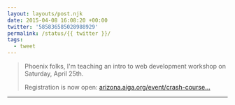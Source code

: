 ```yaml
---
layout: layouts/post.njk
date: 2015-04-08 16:08:20 +00:00
twitter: '585836585028988929'
permalink: /status/{{ twitter }}/
tags: 
  - tweet
---
```


> Phoenix folks, I'm teaching an intro to web development workshop on Saturday, April 25th.
> 
> Registration is now open: [arizona.aiga.org/event/crash-course…](https://arizona.aiga.org/event/crash-course-intro-to-web/)

---
